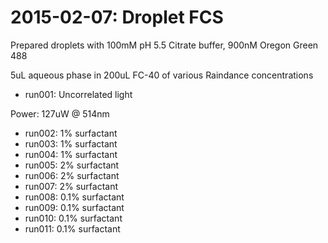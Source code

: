 # 2015-02-07: Droplet FCS

Prepared droplets with 100mM pH 5.5 Citrate buffer, 900nM Oregon Green 488

5uL aqueous phase in 200uL FC-40 of various Raindance concentrations

 * run001: Uncorrelated light

Power: 127uW @ 514nm

 * run002: 1% surfactant
 * run003: 1% surfactant
 * run004: 1% surfactant
 * run005: 2% surfactant
 * run006: 2% surfactant
 * run007: 2% surfactant
 * run008: 0.1% surfactant
 * run009: 0.1% surfactant
 * run010: 0.1% surfactant
 * run011: 0.1% surfactant
